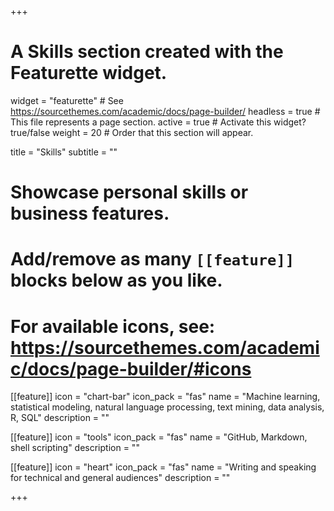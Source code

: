 +++
# A Skills section created with the Featurette widget.
widget = "featurette"  # See https://sourcethemes.com/academic/docs/page-builder/
headless = true  # This file represents a page section.
active = true  # Activate this widget? true/false
weight = 20  # Order that this section will appear.

title = "Skills"
subtitle = ""

# Showcase personal skills or business features.
# 
# Add/remove as many `[[feature]]` blocks below as you like.
# 
# For available icons, see: https://sourcethemes.com/academic/docs/page-builder/#icons

[[feature]]
  icon = "chart-bar"
  icon_pack = "fas"
  name = "Machine learning, statistical modeling, natural language processing, text mining, data analysis, R, SQL"
  description = ""
  
[[feature]]
  icon = "tools"
  icon_pack = "fas"
  name = "GitHub, Markdown, shell scripting"
  description = ""  
  
[[feature]]
  icon = "heart"
  icon_pack = "fas"
  name = "Writing and speaking for technical and general audiences"
  description = ""

+++
